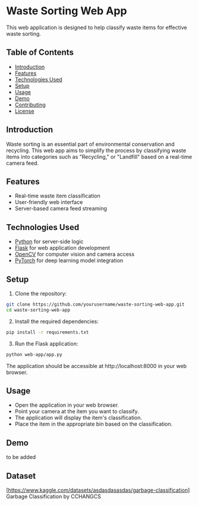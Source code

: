 # Waste Sorting Web App

This web application is designed to help classify waste items for effective waste sorting.

## Table of Contents

- [Introduction](#introduction)
- [Features](#features)
- [Technologies Used](#technologies-used)
- [Setup](#setup)
- [Usage](#usage)
- [Demo](#demo)
- [Contributing](#contributing)
- [License](#license)

## Introduction

Waste sorting is an essential part of environmental conservation and recycling. This web app aims to simplify the process by classifying waste items into categories such as "Recycling," or "Landfill" based on a real-time camera feed.

## Features

- Real-time waste item classification
- User-friendly web interface
- Server-based camera feed streaming

## Technologies Used

- [Python](https://www.python.org/) for server-side logic
- [Flask](https://flask.palletsprojects.com/) for web application development
- [OpenCV](https://opencv.org/) for computer vision and camera access
- [PyTorch](https://pytorch.org/) for deep learning model integration

## Setup

1. Clone the repository:

```bash
git clone https://github.com/yourusername/waste-sorting-web-app.git
cd waste-sorting-web-app

```

2. Install the required dependencies:

```bash
pip install -r requirements.txt
```

3. Run the Flask application:

```bash
python web-app/app.py
```

The application should be accessible at http://localhost:8000 in your web browser.

## Usage
- Open the application in your web browser.
- Point your camera at the item you want to classify.
- The application will display the item's classification.
- Place the item in the appropriate bin based on the classification.

## Demo
to be added

## Dataset
[https://www.kaggle.com/datasets/asdasdasasdas/garbage-classification] Garbage Classification by CCHANGCS 
